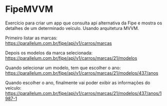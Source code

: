 # FipeMVVM
Exercício para criar um app que consulta api alternativa da Fipe e mostra os detalhes de um determinado veículo. Usando arquitetura MVVM.

Primeiro listar as marcas: https://parallelum.com.br/fipe/api/v1/carros/marcas

Depois os modelos da marca selecionada: https://parallelum.com.br/fipe/api/v1/carros/marcas/21/modelos

Quando selecionar um modelo, tem que escolher o ano: https://parallelum.com.br/fipe/api/v1/carros/marcas/21/modelos/437/anos

Quando escolher o ano, finalmente vai poder exibir as informações do veículo: https://parallelum.com.br/fipe/api/v1/carros/marcas/21/modelos/437/anos/1987-1
